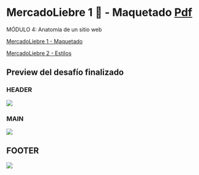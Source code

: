 # MercadoLiebre 1 :pushpin: - Maquetado [Pdf](https://github.com/EveNavarro/mercadoLiebre-Maquetado/blob/master/Desaf%C3%ADoPDF/ML1-pdf.pdf)
MÓDULO 4: Anatomía de un sitio web

[MercadoLiebre 1 - Maquetado](https://github.com/EveNavarro/mercadoLiebre-Maquetado)

[MercadoLiebre 2 - Estilos](https://github.com/EveNavarro/mercadoLiebre2-Estilos)

## Preview del desafío finalizado

### HEADER
<img src="https://github.com/EveNavarro/mercadoLiebre-Maquetado/blob/master/public/img/Preview%20del%20desafio-header.png">

### MAIN
<img src="https://github.com/EveNavarro/mercadoLiebre-Maquetado/blob/master/public/img/Preview%20del%20desafio-sections.png">

## FOOTER
<img src="https://github.com/EveNavarro/mercadoLiebre-Maquetado/blob/master/public/img/Preview%20del%20desafio-footer.png">
